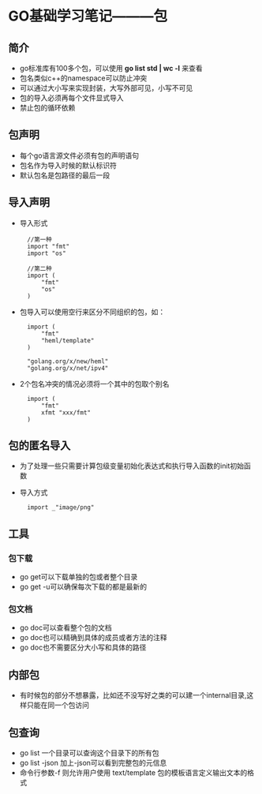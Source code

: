 # GO基础学习笔记———包

## 简介

- go标准库有100多个包，可以使用 __go list std | wc -l__ 来查看
- 包名类似c++的namespace可以防止冲突
- 可以通过大小写来实现封装，大写外部可见，小写不可见
- 包的导入必须再每个文件显式导入
- 禁止包的循环依赖

## 包声明

- 每个go语言源文件必须有包的声明语句
- 包名作为导入时候的默认标识符
- 默认包名是包路径的最后一段

## 导入声明

- 导入形式

        //第一种
        import "fmt"
        import "os"

        //第二种
        import (
            "fmt"
            "os"
        )

- 包导入可以使用空行来区分不同组织的包，如：

        import (
            "fmt"
            "heml/template"
        )

        "golang.org/x/new/heml"
        "golang.org/x/net/ipv4"

- 2个包名冲突的情况必须将一个其中的包取个别名

        import (
            "fmt"
            xfmt "xxx/fmt"
        )

## 包的匿名导入

- 为了处理一些只需要计算包级变量初始化表达式和执行导入函数的init初始函数
- 导入方式

        import _"image/png"

## 工具

### 包下载

- go get可以下载单独的包或者整个目录
- go get -u可以确保每次下载的都是最新的

### 包文档

- go doc可以查看整个包的文档
- go doc也可以精确到具体的成员或者方法的注释
- go doc也不需要区分大小写和具体的路径

## 内部包

- 有时候包的部分不想暴露，比如还不没写好之类的可以建一个internal目录,这样只能在同一个包访问

## 包查询

- go list 一个目录可以查询这个目录下的所有包
- go list -json 加上-json可以看到完整包的元信息
- 命令行参数-f 则允许用户使用 text/template 包的模板语言定义输出文本的格式